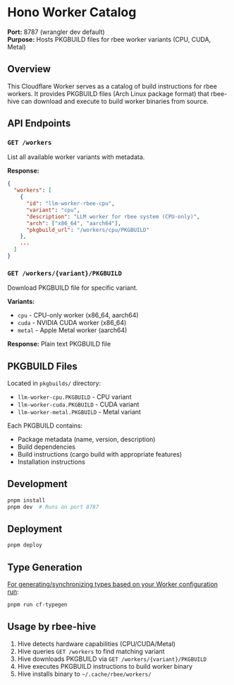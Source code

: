 # Hono Worker Catalog

**Port:** 8787 (wrangler dev default)  
**Purpose:** Hosts PKGBUILD files for rbee worker variants (CPU, CUDA, Metal)

## Overview

This Cloudflare Worker serves as a catalog of build instructions for rbee workers. It provides PKGBUILD files (Arch Linux package format) that rbee-hive can download and execute to build worker binaries from source.

## API Endpoints

### `GET /workers`
List all available worker variants with metadata.

**Response:**
```json
{
  "workers": [
    {
      "id": "llm-worker-rbee-cpu",
      "variant": "cpu",
      "description": "LLM worker for rbee system (CPU-only)",
      "arch": ["x86_64", "aarch64"],
      "pkgbuild_url": "/workers/cpu/PKGBUILD"
    },
    ...
  ]
}
```

### `GET /workers/{variant}/PKGBUILD`
Download PKGBUILD file for specific variant.

**Variants:**
- `cpu` - CPU-only worker (x86_64, aarch64)
- `cuda` - NVIDIA CUDA worker (x86_64)
- `metal` - Apple Metal worker (aarch64)

**Response:** Plain text PKGBUILD file

## PKGBUILD Files

Located in `pkgbuilds/` directory:
- `llm-worker-cpu.PKGBUILD` - CPU variant
- `llm-worker-cuda.PKGBUILD` - CUDA variant
- `llm-worker-metal.PKGBUILD` - Metal variant

Each PKGBUILD contains:
- Package metadata (name, version, description)
- Build dependencies
- Build instructions (cargo build with appropriate features)
- Installation instructions

## Development

```bash
pnpm install
pnpm dev  # Runs on port 8787
```

## Deployment

```bash
pnpm deploy
```

## Type Generation

[For generating/synchronizing types based on your Worker configuration run](https://developers.cloudflare.com/workers/wrangler/commands/#types):

```bash
pnpm run cf-typegen
```

## Usage by rbee-hive

1. Hive detects hardware capabilities (CPU/CUDA/Metal)
2. Hive queries `GET /workers` to find matching variant
3. Hive downloads PKGBUILD via `GET /workers/{variant}/PKGBUILD`
4. Hive executes PKGBUILD instructions to build worker binary
5. Hive installs binary to `~/.cache/rbee/workers/`
